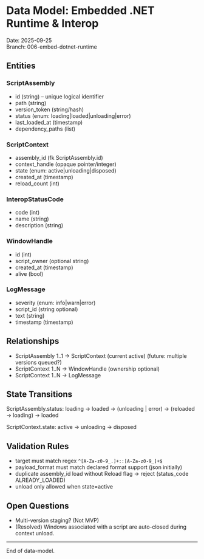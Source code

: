 # Data Model: Embedded .NET Runtime & Interop

Date: 2025-09-25  
Branch: 006-embed-dotnet-runtime

## Entities

### ScriptAssembly
- id (string) – unique logical identifier
- path (string)
- version_token (string/hash)
- status (enum: loading|loaded|unloading|error)
- last_loaded_at (timestamp)
- dependency_paths (list<string>)

### ScriptContext
- assembly_id (fk ScriptAssembly.id)
- context_handle (opaque pointer/integer)
- state (enum: active|unloading|disposed)
- created_at (timestamp)
- reload_count (int)


### InteropStatusCode
- code (int)
- name (string)
- description (string)

### WindowHandle
- id (int)
- script_owner (optional string)
- created_at (timestamp)
- alive (bool)

### LogMessage
- severity (enum: info|warn|error)
- script_id (string optional)
- text (string)
- timestamp (timestamp)

## Relationships
- ScriptAssembly 1..1 → ScriptContext (current active) (future: multiple versions queued?)
- ScriptContext 1..N → WindowHandle (ownership optional)
- ScriptContext 1..N → LogMessage

## State Transitions
ScriptAssembly.status: loading → loaded → (unloading | error) → (reloaded -> loading) → loaded

ScriptContext.state: active → unloading → disposed

## Validation Rules
- target must match regex `^[A-Za-z0-9_.]+::[A-Za-z0-9_]+$`
- payload_format must match declared format support (json initially)
- duplicate assembly_id load without Reload flag → reject (status_code ALREADY_LOADED)
- unload only allowed when state=active

## Open Questions
- Multi-version staging? (Not MVP)
- (Resolved) Windows associated with a script are auto-closed during context unload.

---
End of data-model.
